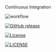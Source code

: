 Continuous Integration

![workflow](https://github.com/padaukwai/DevOpsLab2/actions/workflows/main.yml/badge.svg)  

[![GitHub release](https://img.shields.io/github/release/padaukwai/REPO.svg)](https://github.com/padaukwai/DevOpsLab2/releases)

[![License](https://img.shields.io/badge/License-Apache_2.0-blue.svg)](LICENSE)

[![LICENSE](https://img.shields.io/github/license/padaukwai/sem.svg?style=flat-square)](https://github.com/padaukwai/sem/blob/master/LICENSE)